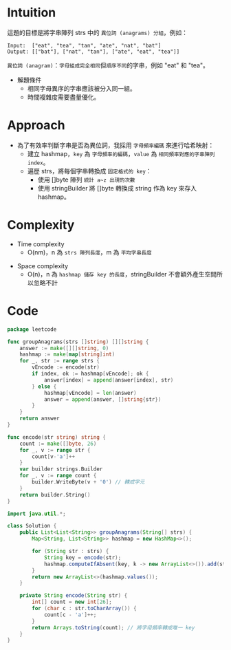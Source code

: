 # Intuition

這題的目標是將字串陣列 strs 中的 `異位詞 (anagrams) 分組`，例如：

```
Input:  ["eat", "tea", "tan", "ate", "nat", "bat"]
Output: [["bat"], ["nat", "tan"], ["ate", "eat", "tea"]]
```
`異位詞 (anagram)`：`字母組成完全相同`但`順序不同`的字串，例如 "eat" 和 "tea"。

- 解題條件
    - 相同字母異序的字串應該被分入同一組。
    - 時間複雜度需要盡量優化。

<!-- Describe your first thoughts on how to solve this problem. -->

# Approach

- 為了有效率判斷字串是否為異位詞，我採用 `字母頻率編碼` 來進行哈希映射：
    - 建立 hashmap，`key` 為 `字母頻率的編碼`，`value` 為 `相同頻率對應的字串陣列 index`。
    - 遍歷 strs，將每個字串轉換成 `固定格式的 key`：
        - 使用 []byte 陣列 `統計 a~z 出現的次數`
        - 使用 stringBuilder 將 []byte 轉換成 string 作為 key 來存入 hashmap。
<!-- Describe your approach to solving the problem. -->

# Complexity

- Time complexity
    - O(nm)，n 為 `strs 陣列長度`，m 為 `平均字串長度`

<!-- Add your time complexity here, e.g. $$O(n)$$ -->

- Space complexity
    - O(n)，n 為 `hashmap 儲存 key 的長度`，stringBuilder 不會額外產生空間所以忽略不計

<!-- Add your space complexity here, e.g. $$O(n)$$ -->

# Code

```go
package leetcode

func groupAnagrams(strs []string) [][]string {
	answer := make([][]string, 0)
	hashmap := make(map[string]int)
	for _, str := range strs {
		vEncode := encode(str)
		if index, ok := hashmap[vEncode]; ok {
			answer[index] = append(answer[index], str)
		} else {
			hashmap[vEncode] = len(answer)
			answer = append(answer, []string{str})
		}
	}
	return answer
}

func encode(str string) string {
	count := make([]byte, 26)
	for _, v := range str {
		count[v-'a']++
	}
	var builder strings.Builder
	for _, v := range count {
		builder.WriteByte(v + '0') // 轉成字元
	}
	return builder.String()
}

```

```java
import java.util.*;

class Solution {
    public List<List<String>> groupAnagrams(String[] strs) {
        Map<String, List<String>> hashmap = new HashMap<>();

        for (String str : strs) {
            String key = encode(str);
            hashmap.computeIfAbsent(key, k -> new ArrayList<>()).add(str);
        }
        return new ArrayList<>(hashmap.values());
    }

    private String encode(String str) {
        int[] count = new int[26];
        for (char c : str.toCharArray()) {
            count[c - 'a']++;
        }
        return Arrays.toString(count); // 將字母頻率轉成唯一 key
    }
}
```